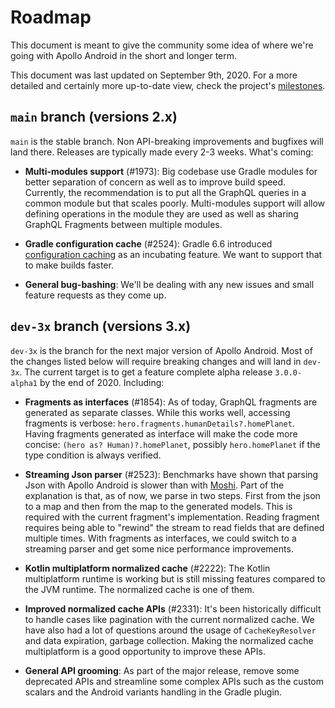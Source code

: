 # Roadmap

This document is meant to give the community some idea of where we're going with Apollo Android in the short and longer term. 

This document was last updated on September 9th, 2020. For a more detailed and certainly more up-to-date view, check the project's [milestones](https://github.com/apollographql/apollo-android/milestones?direction=asc&sort=title&state=open).
 


## `main` branch (versions 2.x)

`main` is the stable branch. Non API-breaking improvements and bugfixes will land there. Releases are typically made every 2-3 weeks. What's coming:

- **Multi-modules support** (#1973): Big codebase use Gradle modules for better separation of concern as well as to improve build speed. Currently, the recommendation is to put all the GraphQL queries in a common module but that scales poorly. Multi-modules support will allow defining operations in the module they are used as well as sharing GraphQL Fragments between multiple modules.  
    
- **Gradle configuration cache** (#2524): Gradle 6.6 introduced [configuration caching](https://docs.gradle.org/current/userguide/configuration_cache.html) as an incubating feature. We want to support that to make builds faster.

- **General bug-bashing**: We'll be dealing with any new issues and small feature requests as they come up.


## `dev-3x` branch (versions 3.x)

`dev-3x` is the branch for the next major version of Apollo Android. Most of the changes listed below will require breaking changes and will land in `dev-3x`. The current target is to get a feature complete alpha release `3.0.0-alpha1` by the end of 2020. Including:

- **Fragments as interfaces** (#1854): As of today, GraphQL fragments are generated as separate classes. While this works well, accessing fragments is verbose: `hero.fragments.humanDetails?.homePlanet`. Having fragments generated as interface will make the code more concise: `(hero as? Human)?.homePlanet`, possibly `hero.homePlanet` if the type condition is always verified.

- **Streaming Json parser** (#2523): Benchmarks have shown that parsing Json with Apollo Android is slower than with [Moshi](https://github.com/square/moshi). Part of the explanation is that, as of now, we parse in two steps. First from the json to a map and then from the map to the generated models. This is required with the current fragment's implementation. Reading fragment requires being able to "rewind" the stream to read fields that are defined multiple times. With fragments as interfaces, we could switch to a streaming parser and get some nice performance improvements.

- **Kotlin multiplatform normalized cache** (#2222): The Kotlin multiplatform runtime is working but is still missing features compared to the JVM runtime. The normalized cache is one of them.

- **Improved normalized cache APIs** (#2331): It's been historically difficult to handle cases like pagination with the current normalized cache. We have also had a lot of questions around the usage of `CacheKeyResolver` and data expiration, garbage collection. Making the normalized cache multiplatform is a good opportunity to improve these APIs. 

- **General API grooming**: As part of the major release, remove some deprecated APIs and streamline some complex APIs such as the custom scalars and the Android variants handling in the Gradle plugin.     